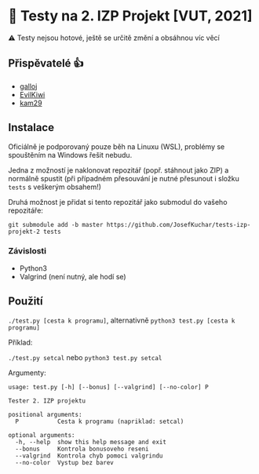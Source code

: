 # 🧪 Testy na 2. IZP Projekt [VUT, 2021]
⚠️ Testy nejsou hotové, ještě se určitě změní a obsáhnou víc věcí

## Přispěvatelé 👍
- [galloj](https://github.com/galloj)
- [EvilKiwi](https://github.com/EvilKiwi)
- [kam29](https://gitlab.com/kam29)

## Instalace
Oficiálně je podporovaný pouze běh na Linuxu (WSL), problémy se spouštěním na Windows řešit nebudu.

Jedna z možností je naklonovat repozitář (popř. stáhnout jako ZIP) a normálně spustit (při případném přesouvání je nutné přesunout i složku `tests` s veškerým obsahem!)

Druhá možnost je přidat si tento repozitář jako submodul do vašeho repozitáře:

`git submodule add -b master https://github.com/JosefKuchar/tests-izp-projekt-2 tests`


### Závislosti
- Python3
- Valgrind (není nutný, ale hodí se)

## Použití
`./test.py [cesta k programu]`, alternativně `python3 test.py [cesta k programu]`

Příklad:

`./test.py setcal` nebo `python3 test.py setcal`

Argumenty:

```
usage: test.py [-h] [--bonus] [--valgrind] [--no-color] P

Tester 2. IZP projektu

positional arguments:
  P           Cesta k programu (napriklad: setcal)

optional arguments:
  -h, --help  show this help message and exit
  --bonus     Kontrola bonusoveho reseni
  --valgrind  Kontrola chyb pomoci valgrindu
  --no-color  Vystup bez barev
```
